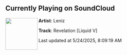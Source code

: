 ## Currently Playing on SoundCloud

[<img align="left" width="100" src="https://i1.sndcdn.com/artworks-ozRAX6esbjrv3Vxy-gP5Vog-t500x500.jpg">](https://soundcloud.com/leniz-music/leniz-revelation)

**Artist**: Leniz 

**Track**: Revelation [Liquid V]

Last updated at 5/24/2025, 8:09:19 AM
